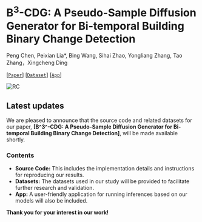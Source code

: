 # B<sup>3</sup>-CDG: A Pseudo-Sample Diffusion Generator for Bi-temporal Building Binary Change Detection

Peng Chen, Peixian Lia*, Bing Wang, Sihai Zhao, Yongliang Zhang, Tao Zhang，Xingcheng Ding

[[`Paper`](....)]  [[`Dataset`](...)] [[`App`](...)]

![RC](./README.assets/RC.png)

## Latest updates

We are pleased to announce that the source code and related datasets for our paper, **[B^3^-CDG: A Pseudo-Sample Diffusion Generator for Bi-temporal Building Binary Change Detection]**, will be made available shortly.

### Contents

- **Source Code:** This includes the implementation details and instructions for reproducing our results.
- **Datasets:** The datasets used in our study will be provided to facilitate further research and validation.
- **App:** A user-friendly application for running inferences based on our models will also be included.

**Thank you for your interest in our work!**
